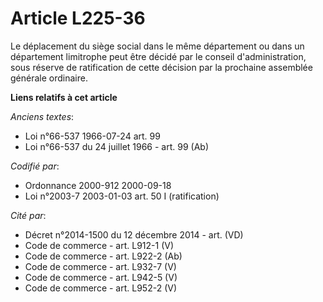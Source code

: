 # Article L225-36

Le déplacement du siège social dans le même département ou dans un département limitrophe peut être décidé par le conseil
d'administration, sous réserve de ratification de cette décision par la prochaine assemblée générale ordinaire.

**Liens relatifs à cet article**

_Anciens textes_:

  - Loi n°66-537 1966-07-24 art. 99
  - Loi n°66-537 du 24 juillet 1966 - art. 99 (Ab)

_Codifié par_:

  - Ordonnance 2000-912 2000-09-18
  - Loi n°2003-7 2003-01-03 art. 50 I (ratification)

_Cité par_:

  - Décret n°2014-1500 du 12 décembre 2014 - art. (VD)
  - Code de commerce - art. L912-1 (V)
  - Code de commerce - art. L922-2 (Ab)
  - Code de commerce - art. L932-7 (V)
  - Code de commerce - art. L942-5 (V)
  - Code de commerce - art. L952-2 (V)
